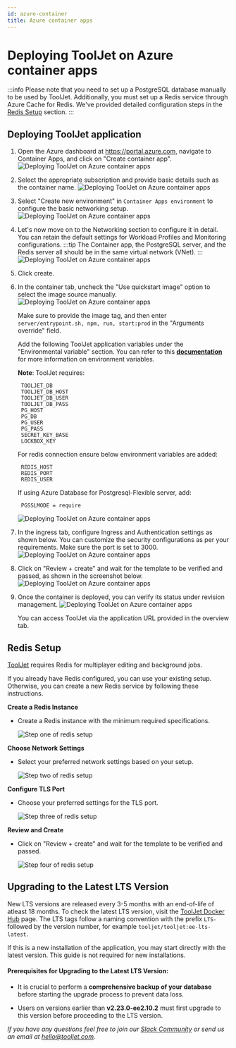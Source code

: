 ```yaml
---
id: azure-container
title: Azure container apps
---
```


# Deploying ToolJet on Azure container apps

:::info
Please note that you need to set up a PostgreSQL database manually to be used by ToolJet. Additionally, you must set up a Redis service through Azure Cache for Redis. We've provided detailed configuration steps in the [Redis Setup](#redis-setup) section.
:::

## Deploying ToolJet application

1. Open the Azure dashboard at https://portal.azure.com, navigate to Container Apps, and click on "Create container app".
   <img className="screenshot-full" src="/img/setup/azure-container/step1.png" alt="Deploying ToolJet on Azure container apps" />

2. Select the appropriate subscription and provide basic details such as the container name.
   <img className="screenshot-full" src="/img/setup/azure-container/step2.png" alt="Deploying ToolJet on Azure container apps" />

3. Select "Create new environment" in `Container Apps environment` to configure the basic networking setup.
    <img className="screenshot-full" src="/img/setup/azure-container/step3-1.png" alt="Deploying ToolJet on Azure container apps" />
   
4. Let's now move on to the Networking section to configure it in detail. You can retain the default settings for Workload Profiles and Monitoring configurations.
    :::tip
    The Container app, the PostgreSQL server, and the Redis server all should be in the same virtual network (VNet).
    :::
   <img className="screenshot-full" src="/img/setup/azure-container/step3-2.png" alt="Deploying ToolJet on Azure container apps" />
5. Click create.

6. In the container tab, uncheck the "Use quickstart image" option to select the image source manually.
   <img className="screenshot-full" src="/img/setup/azure-container/step3-v2.png" alt="Deploying ToolJet on Azure container apps" />
 
   Make sure to provide the image tag, and then enter `server/entrypoint.sh, npm, run, start:prod` in the "Arguments override" field.

   Add the following ToolJet application variables under the "Environmental variable" section. You can refer to this [**documentation**](/docs/setup/env-vars) for more information on environment variables.

   **Note**: ToolJet requires:
   ```
    TOOLJET_DB
    TOOLJET_DB_HOST
    TOOLJET_DB_USER
    TOOLJET_DB_PASS
    PG_HOST
    PG_DB
    PG_USER
    PG_PASS
    SECRET_KEY_BASE
    LOCKBOX_KEY
   ```

   For redis connection ensure below environment variables are added:
   ```
    REDIS_HOST
    REDIS_PORT
    REDIS_USER
   ```

   If using Azure Database for Postgresql-Flexible server, add:
   ```
    PGSSLMODE = require
   ```

   <img className="screenshot-full" src="/img/setup/azure-container/step4-v2.png" alt="Deploying ToolJet on Azure container apps" />


7. In the ingress tab, configure Ingress and Authentication settings as shown below. You can customize the security configurations as per your requirements. Make sure the port is set to 3000.
   <img className="screenshot-full" src="/img/setup/azure-container/step4.png" alt="Deploying ToolJet on Azure container apps" />

8. Click on "Review + create" and wait for the template to be verified and passed, as shown in the screenshot below.
   <img className="screenshot-full" src="/img/setup/azure-container/step5a-v2.png" alt="Deploying ToolJet on Azure container apps" />



9. Once the container is deployed, you can verify its status under revision management.
   <img className="screenshot-full" src="/img/setup/azure-container/step6.png" alt="Deploying ToolJet on Azure container apps" />

   You can access ToolJet via the application URL provided in the overview tab.

## Redis Setup

[ToolJet](https://hub.docker.com/repository/docker/tooljet/tooljet/general) requires Redis for multiplayer editing and background jobs.

If you already have Redis configured, you can use your existing setup. Otherwise, you can create a new Redis service by following these instructions.

**Create a Redis Instance**

- Create a Redis instance with the minimum required specifications.

   <img className="screenshot-full" src="/img/setup/azure-container/redis-setup/1.png" alt="Step one of redis setup" />
 
 **Choose Network Settings**

- Select your preferred network settings based on your setup. 

   <img className="screenshot-full" src="/img/setup/azure-container/redis-setup/2.png" alt="Step two of redis setup" />

**Configure TLS Port**

- Choose your preferred settings for the TLS port.

   <img className="screenshot-full" src="/img/setup/azure-container/redis-setup/3.png" alt="Step three of redis setup" />

**Review and Create**

- Click on "Review + create" and wait for the template to be verified and passed.

   <img className="screenshot-full" src="/img/setup/azure-container/redis-setup/4.png" alt="Step four of redis setup" />

## Upgrading to the Latest LTS Version

New LTS versions are released every 3-5 months with an end-of-life of atleast 18 months. To check the latest LTS version, visit the [ToolJet Docker Hub](https://hub.docker.com/r/tooljet/tooljet/tags) page. The LTS tags follow a naming convention with the prefix `LTS-` followed by the version number, for example `tooljet/tooljet:ee-lts-latest`.

If this is a new installation of the application, you may start directly with the latest version. This guide is not required for new installations.

#### Prerequisites for Upgrading to the Latest LTS Version:

- It is crucial to perform a **comprehensive backup of your database** before starting the upgrade process to prevent data loss.

- Users on versions earlier than **v2.23.0-ee2.10.2** must first upgrade to this version before proceeding to the LTS version.

*If you have any questions feel free to join our [Slack Community](https://tooljet.com/slack) or send us an email at hello@tooljet.com.*

